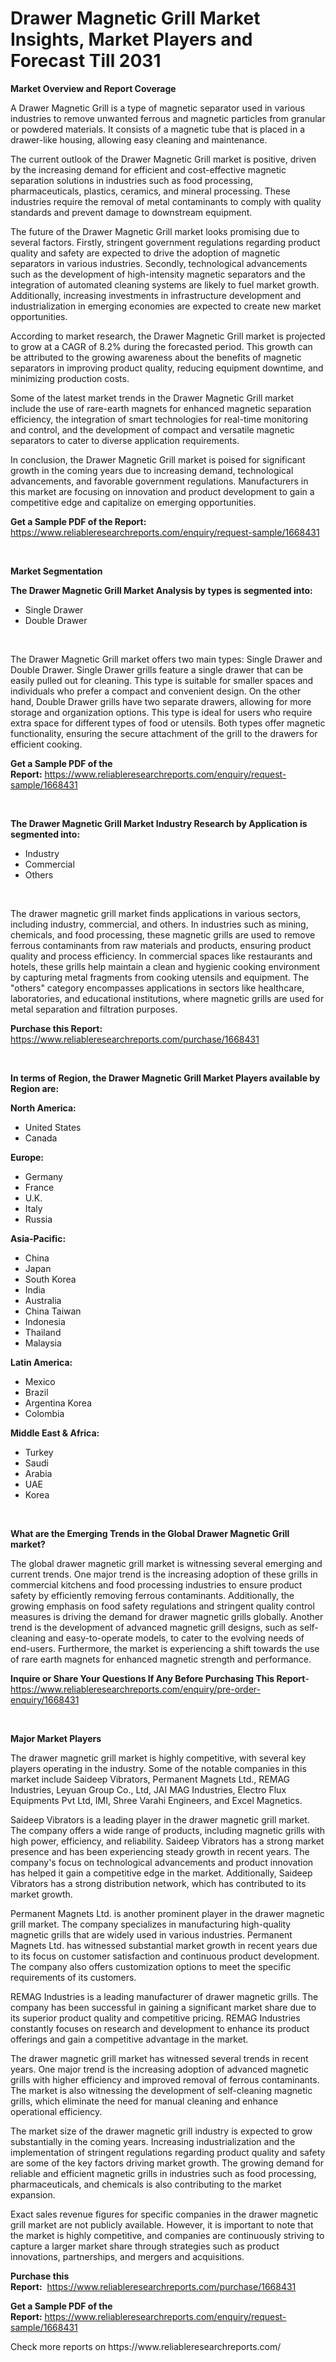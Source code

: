 <p><h1>Drawer Magnetic Grill Market Insights, Market Players and Forecast Till 2031</h1></p><p><strong>Market Overview and Report Coverage</strong></p>
<p><p>A Drawer Magnetic Grill is a type of magnetic separator used in various industries to remove unwanted ferrous and magnetic particles from granular or powdered materials. It consists of a magnetic tube that is placed in a drawer-like housing, allowing easy cleaning and maintenance.</p><p>The current outlook of the Drawer Magnetic Grill market is positive, driven by the increasing demand for efficient and cost-effective magnetic separation solutions in industries such as food processing, pharmaceuticals, plastics, ceramics, and mineral processing. These industries require the removal of metal contaminants to comply with quality standards and prevent damage to downstream equipment.</p><p>The future of the Drawer Magnetic Grill market looks promising due to several factors. Firstly, stringent government regulations regarding product quality and safety are expected to drive the adoption of magnetic separators in various industries. Secondly, technological advancements such as the development of high-intensity magnetic separators and the integration of automated cleaning systems are likely to fuel market growth. Additionally, increasing investments in infrastructure development and industrialization in emerging economies are expected to create new market opportunities.</p><p>According to market research, the Drawer Magnetic Grill market is projected to grow at a CAGR of 8.2% during the forecasted period. This growth can be attributed to the growing awareness about the benefits of magnetic separators in improving product quality, reducing equipment downtime, and minimizing production costs. </p><p>Some of the latest market trends in the Drawer Magnetic Grill market include the use of rare-earth magnets for enhanced magnetic separation efficiency, the integration of smart technologies for real-time monitoring and control, and the development of compact and versatile magnetic separators to cater to diverse application requirements.</p><p>In conclusion, the Drawer Magnetic Grill market is poised for significant growth in the coming years due to increasing demand, technological advancements, and favorable government regulations. Manufacturers in this market are focusing on innovation and product development to gain a competitive edge and capitalize on emerging opportunities.</p></p>
<p><strong>Get a Sample PDF of the Report:</strong> <a href="https://www.reliableresearchreports.com/enquiry/request-sample/1668431">https://www.reliableresearchreports.com/enquiry/request-sample/1668431</a></p>
<p>&nbsp;</p>
<p><strong>Market Segmentation</strong></p>
<p><strong>The Drawer Magnetic Grill Market Analysis by types is segmented into:</strong></p>
<p><ul><li>Single Drawer</li><li>Double Drawer</li></ul></p>
<p>&nbsp;</p>
<p><p>The Drawer Magnetic Grill market offers two main types: Single Drawer and Double Drawer. Single Drawer grills feature a single drawer that can be easily pulled out for cleaning. This type is suitable for smaller spaces and individuals who prefer a compact and convenient design. On the other hand, Double Drawer grills have two separate drawers, allowing for more storage and organization options. This type is ideal for users who require extra space for different types of food or utensils. Both types offer magnetic functionality, ensuring the secure attachment of the grill to the drawers for efficient cooking.</p></p>
<p><strong>Get a Sample PDF of the Report:</strong>&nbsp;<a href="https://www.reliableresearchreports.com/enquiry/request-sample/1668431">https://www.reliableresearchreports.com/enquiry/request-sample/1668431</a></p>
<p>&nbsp;</p>
<p><strong>The Drawer Magnetic Grill Market Industry Research by Application is segmented into:</strong></p>
<p><ul><li>Industry</li><li>Commercial</li><li>Others</li></ul></p>
<p>&nbsp;</p>
<p><p>The drawer magnetic grill market finds applications in various sectors, including industry, commercial, and others. In industries such as mining, chemicals, and food processing, these magnetic grills are used to remove ferrous contaminants from raw materials and products, ensuring product quality and process efficiency. In commercial spaces like restaurants and hotels, these grills help maintain a clean and hygienic cooking environment by capturing metal fragments from cooking utensils and equipment. The "others" category encompasses applications in sectors like healthcare, laboratories, and educational institutions, where magnetic grills are used for metal separation and filtration purposes.</p></p>
<p><strong>Purchase this Report:</strong>&nbsp; <a href="https://www.reliableresearchreports.com/purchase/1668431">https://www.reliableresearchreports.com/purchase/1668431</a></p>
<p>&nbsp;</p>
<p><strong>In terms of Region, the Drawer Magnetic Grill Market Players available by Region are:</strong></p>
<p>
    <p> <strong> North America: </strong>
        <ul>
            <li>United States</li>
            <li>Canada</li>
        </ul>
        </p> 
    <p> <strong> Europe: </strong>
        <ul>
            <li>Germany</li>
            <li>France</li>
            <li>U.K.</li>
            <li>Italy</li>
            <li>Russia</li>
        </ul>
        </p> 
    <p> <strong> Asia-Pacific: </strong>
        <ul>
            <li>China</li>
            <li>Japan</li>
            <li>South Korea</li>
            <li>India</li>
            <li>Australia</li>
            <li>China Taiwan</li>
            <li>Indonesia</li>
            <li>Thailand</li>
            <li>Malaysia</li>
        </ul>
        </p> 
    <p> <strong> Latin America: </strong>
        <ul>
            <li>Mexico</li>
            <li>Brazil</li>
            <li>Argentina Korea</li>
            <li>Colombia</li>
        </ul>
        </p> 
    <p> <strong> Middle East & Africa: </strong>
        <ul>
            <li>Turkey</li>
            <li>Saudi</li>
            <li>Arabia</li>
            <li>UAE</li>
            <li>Korea</li>
        </ul>
    </p>
    </p>
<p>&nbsp;</p>
<p><strong>What are the Emerging Trends in the Global Drawer Magnetic Grill market?</strong></p>
<p><p>The global drawer magnetic grill market is witnessing several emerging and current trends. One major trend is the increasing adoption of these grills in commercial kitchens and food processing industries to ensure product safety by efficiently removing ferrous contaminants. Additionally, the growing emphasis on food safety regulations and stringent quality control measures is driving the demand for drawer magnetic grills globally. Another trend is the development of advanced magnetic grill designs, such as self-cleaning and easy-to-operate models, to cater to the evolving needs of end-users. Furthermore, the market is experiencing a shift towards the use of rare earth magnets for enhanced magnetic strength and performance.</p></p>
<p><strong>Inquire or Share Your Questions If Any Before Purchasing This Report</strong>- <a href="https://www.reliableresearchreports.com/enquiry/pre-order-enquiry/1668431">https://www.reliableresearchreports.com/enquiry/pre-order-enquiry/1668431</a></p>
<p>&nbsp;</p>
<p><strong>Major Market Players</strong></p>
<p><p>The drawer magnetic grill market is highly competitive, with several key players operating in the industry. Some of the notable companies in this market include Saideep Vibrators, Permanent Magnets Ltd., REMAG Industries, Leyuan Group Co., Ltd, JAI MAG Industries, Electro Flux Equipments Pvt Ltd, IMI, Shree Varahi Engineers, and Excel Magnetics.</p><p>Saideep Vibrators is a leading player in the drawer magnetic grill market. The company offers a wide range of products, including magnetic grills with high power, efficiency, and reliability. Saideep Vibrators has a strong market presence and has been experiencing steady growth in recent years. The company's focus on technological advancements and product innovation has helped it gain a competitive edge in the market. Additionally, Saideep Vibrators has a strong distribution network, which has contributed to its market growth.</p><p>Permanent Magnets Ltd. is another prominent player in the drawer magnetic grill market. The company specializes in manufacturing high-quality magnetic grills that are widely used in various industries. Permanent Magnets Ltd. has witnessed substantial market growth in recent years due to its focus on customer satisfaction and continuous product development. The company also offers customization options to meet the specific requirements of its customers.</p><p>REMAG Industries is a leading manufacturer of drawer magnetic grills. The company has been successful in gaining a significant market share due to its superior product quality and competitive pricing. REMAG Industries constantly focuses on research and development to enhance its product offerings and gain a competitive advantage in the market.</p><p>The drawer magnetic grill market has witnessed several trends in recent years. One major trend is the increasing adoption of advanced magnetic grills with higher efficiency and improved removal of ferrous contaminants. The market is also witnessing the development of self-cleaning magnetic grills, which eliminate the need for manual cleaning and enhance operational efficiency.</p><p>The market size of the drawer magnetic grill industry is expected to grow substantially in the coming years. Increasing industrialization and the implementation of stringent regulations regarding product quality and safety are some of the key factors driving market growth. The growing demand for reliable and efficient magnetic grills in industries such as food processing, pharmaceuticals, and chemicals is also contributing to the market expansion.</p><p>Exact sales revenue figures for specific companies in the drawer magnetic grill market are not publicly available. However, it is important to note that the market is highly competitive, and companies are continuously striving to capture a larger market share through strategies such as product innovations, partnerships, and mergers and acquisitions.</p></p>
<p><strong>Purchase this Report:</strong>&nbsp;&nbsp;<a href="https://www.reliableresearchreports.com/purchase/1668431">https://www.reliableresearchreports.com/purchase/1668431</a></p>
<p></p>
<p><strong>Get a Sample PDF of the Report:</strong>&nbsp;<a href="https://www.reliableresearchreports.com/enquiry/request-sample/1668431">https://www.reliableresearchreports.com/enquiry/request-sample/1668431</a></p>
<p>Check more reports on https://www.reliableresearchreports.com/</p>